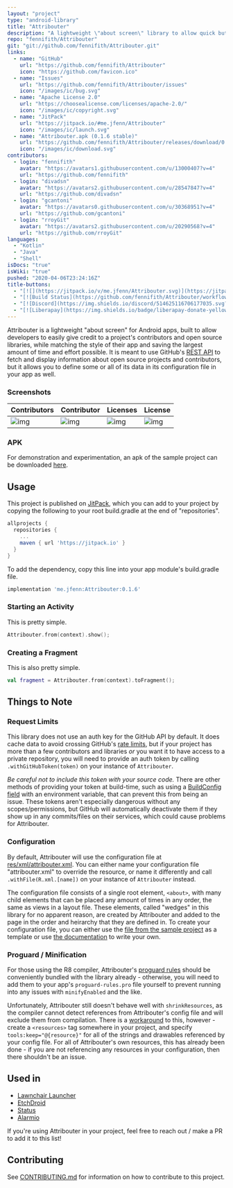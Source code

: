 ```yaml
---
layout: "project"
type: "android-library"
title: "Attribouter"
description: "A lightweight \"about screen\" library to allow quick but customizable attribution in Android apps."
repo: "fennifith/Attribouter"
git: "git://github.com/fennifith/Attribouter.git"
links: 
  - name: "GitHub"
    url: "https://github.com/fennifith/Attribouter"
    icon: "https://github.com/favicon.ico"
  - name: "Issues"
    url: "https://github.com/fennifith/Attribouter/issues"
    icon: "/images/ic/bug.svg"
  - name: "Apache License 2.0"
    url: "https://choosealicense.com/licenses/apache-2.0/"
    icon: "/images/ic/copyright.svg"
  - name: "JitPack"
    url: "https://jitpack.io/#me.jfenn/Attribouter"
    icon: "/images/ic/launch.svg"
  - name: "Attribouter.apk (0.1.6 stable)"
    url: "https://github.com/fennifith/Attribouter/releases/download/0.1.6/Attribouter.apk"
    icon: "/images/ic/download.svg"
contributors: 
  - login: "fennifith"
    avatar: "https://avatars1.githubusercontent.com/u/13000407?v=4"
    url: "https://github.com/fennifith"
  - login: "divadsn"
    avatar: "https://avatars2.githubusercontent.com/u/28547847?v=4"
    url: "https://github.com/divadsn"
  - login: "gcantoni"
    avatar: "https://avatars0.githubusercontent.com/u/30368951?v=4"
    url: "https://github.com/gcantoni"
  - login: "rroyGit"
    avatar: "https://avatars2.githubusercontent.com/u/20290568?v=4"
    url: "https://github.com/rroyGit"
languages: 
  - "Kotlin"
  - "Java"
  - "Shell"
isDocs: "true"
isWiki: "true"
pushed: "2020-04-06T23:24:16Z"
title-buttons: 
  - "[![](https://jitpack.io/v/me.jfenn/Attribouter.svg)](https://jitpack.io/#me.jfenn/Attribouter)"
  - "[![Build Status](https://github.com/fennifith/Attribouter/workflows/Gradle%20Build/badge.svg)](https://github.com/fennifith/Alarmio/actions)"
  - "[![Discord](https://img.shields.io/discord/514625116706177035.svg?logo=discord&colorB=7289da)](https://discord.jfenn.me/)"
  - "[![Liberapay](https://img.shields.io/badge/liberapay-donate-yellow.svg?logo=liberapay)](https://liberapay.com/fennifith/donate)"
---
```




Attribouter is a lightweight "about screen" for Android apps, built to allow developers to easily give credit to a project's contributors and open source libraries, while matching the style of their app and saving the largest amount of time and effort possible. It is meant to use GitHub's [REST API](https://developer.github.com/v3/) to fetch and display information about open source projects and contributors, but it allows you to define some or all of its data in its configuration file in your app as well.

### Screenshots

| Contributors | Contributor | Licenses | License |
|--------------|-------------|----------|---------|
| ![img](https://jfenn.me/images/screenshots/Attribouter-Main.png) | ![img](https://jfenn.me/images/screenshots/Attribouter-Contributor.png) | ![img](https://jfenn.me/images/screenshots/Attribouter-Licenses.png) | ![img](https://jfenn.me/images/screenshots/Attribouter-License.png) |

### APK

For demonstration and experimentation, an apk of the sample project can be downloaded [here](https://github.com/fennifith/Attribouter/blob/master/../../releases/).

## Usage

This project is published on [JitPack](https://jitpack.io), which you can add to your project by copying the following to your root build.gradle at the end of "repositories".

```gradle
allprojects {
  repositories {
    ...
    maven { url 'https://jitpack.io' }
  }
}
```

To add the dependency, copy this line into your app module's build.gradle file.

```gradle
implementation 'me.jfenn:Attribouter:0.1.6'
```

### Starting an Activity
This is pretty simple.

``` kotlin
Attribouter.from(context).show();
```

### Creating a Fragment
This is also pretty simple.

``` kotlin
val fragment = Attribouter.from(context).toFragment();
```

## Things to Note

### Request Limits

This library does not use an auth key for the GitHub API by default. It does cache data to avoid crossing GitHub's [rate limits](https://developer.github.com/v3/rate_limit/), but if your project has more than a few contributors and libraries *or* you want it to have access to a private repository, you will need to provide an auth token by calling `.withGitHubToken(token)` on your instance of `Attribouter`.

_Be careful not to include this token with your source code._ There are other methods of providing your token at build-time, such as using a [BuildConfig field](https://developer.android.com/studio/build/gradle-tips#share-custom-fields-and-resource-values-with-your-app-code) with an environment variable, that can prevent this from being an issue. These tokens aren't especially dangerous without any scopes/permissions, but GitHub will automatically deactivate them if they show up in any commits/files on their services, which could cause problems for Attribouter.

### Configuration

By default, Attribouter will use the configuration file at [res/xml/attribouter.xml](./attribouter/src/main/res/xml/attribouter.xml). You can either name your configuration file "attribouter.xml" to override the resource, or name it differently and call `.withFile(R.xml.[name])` on your instance of `Attribouter` instead.

The configuration file consists of a single root element, `<about>`, with many child elements that can be placed any amount of times in any order, the same as views in a layout file. These elements, called "wedges" in this library for no apparent reason, are created by Attribouter and added to the page in the order and heirarchy that they are defined in. To create your configuration file, you can either use the [file from the sample project](https://github.com/fennifith/Attribouter/blob/master/./app/src/main/res/xml/about.xml) as a template or use [the documentation](https://jfenn.me/projects/attribouter/wiki) to write your own.

### Proguard / Minification

For those using the R8 compiler, Attribouter's [proguard rules](https://github.com/fennifith/Attribouter/blob/master/./attribouter/consumer-rules.pro) should be conveniently bundled with the library already - otherwise, you will need to add them to your app's `proguard-rules.pro` file yourself to prevent running into any issues with `minifyEnabled` and the like.

Unfortunately, Attribouter still doesn't behave well with `shrinkResources`, as the compiler cannot detect references from Attribouter's config file and will exclude them from compilation. There is a [workaround](https://developer.android.com/studio/build/shrink-code#shrink-resources) to this, however - create a `<resources>` tag somewhere in your project, and specify `tools:keep="@{resource}"` for all of the strings and drawables referenced by your config file. For all of Attribouter's own resources, this has already been done - if you are not referencing any resources in your configuration, then there shouldn't be an issue.

## Used in

- [Lawnchair Launcher](https://github.com/LawnchairLauncher/Lawnchair)
- [EtchDroid](https://github.com/EtchDroid/EtchDroid)
- [Status](https://github.com/fennifith/Status)
- [Alarmio](https://github.com/fennifith/Alarmio)

If you're using Attribouter in your project, feel free to reach out / make a PR to add it to this list!

## Contributing

See [CONTRIBUTING.md](https://github.com/fennifith/Attribouter/blob/master/./.github/CONTRIBUTING.md) for information on how to contribute to this project.
